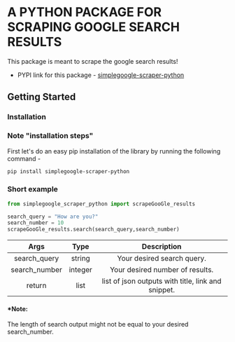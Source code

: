 # A PYTHON PACKAGE FOR SCRAPING GOOGLE SEARCH RESULTS

This package is meant to scrape the google search results!

- PYPI link for this package - [simplegoogle-scraper-python](https://pypi.org/project/simplegoogle-scraper-python/)

## Getting Started

### Installation

### Note "installation steps"
First let's do an easy pip installation of the library by running the following command -
```bash
pip install simplegoogle-scraper-python
```

### Short example
```python
from simplegoogle_scraper_python import scrapeGooGle_results

search_query = "How are you?"
search_number = 10
scrapeGooGle_results.search(search_query,search_number)
```


| Args      | Type | Description     |
| :---:|:----:   |:---: |
| search_query      | string       | Your desired search query.   |
|  search_number  | integer        | Your desired number of results.      |
|  return  | list       | list of json outputs with title, link and snippet.      |


#### *Note:
The length of search output might not be equal to your desired search_number. 
